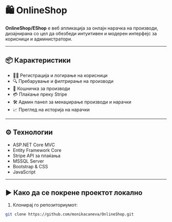 # 🛍️ OnlineShop

**OnlineShop/EShop** е веб апликација за онлајн нарачка на производи, дизајнирана со цел да обезбеди интуитивен и модерен интерфејс за корисници и администратори.

---

## 📦 Карактеристики

- 🧑‍💻 Регистрација и логирање на корисници
- 🔍 Пребарување и филтрирање на производи
- 🛒 Кошничка за производи
- 💳 Плаќање преку Stripe
- 🛠️ Админ панел за менаџирање производи и нарачки
- 📈 Преглед на историја на нарачки

---

## ⚙️ Технологии

- ASP.NET Core MVC
- Entity Framework Core
- Stripe API за плаќања
- MSSQL Server
- Bootstrap & CSS
- JavaScript

---

## ▶️ Како да се покрене проектот локално

1. Клонирај го репозиториумот:

```bash
git clone https://github.com/monikacaneva/OnlineShop.git
